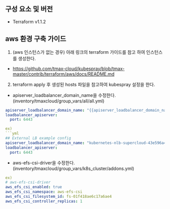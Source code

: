 ## 구성 요소 및 버전
  * Terraform v1.1.2

## aws 환경 구축 가이드

1. (aws 인스턴스가 없는 경우) 아래 링크의 terraform 가이드를 참고 하여 인스턴스를 생성한다.
* https://github.com/tmax-cloud/kubespray/blob/tmax-master/contrib/terraform/aws/docs/README.md

2. terraform apply 후 생성된 hosts 파일을 참고하여 kubespray 설정을 한다.

* apiserver_loadbalancer_domain_name을 수정한다. (inventory/tmaxcloud/group_vars/all/all.yml)

```yml
apiserver_loadbalancer_domain_name: "{{apiserver_loadbalancer_domain_name}}"
loadbalancer_apiserver:
  port: 6443

ex)
```yml
## External LB example config
apiserver_loadbalancer_domain_name: "kubernetes-nlb-supercloud-43e596a4155bc464.elb.ap-northeast-1.amazonaws.com"
loadbalancer_apiserver:
  port: 6443
```

* aws-efs-csi-driver을 수정한다. (inventory/tmaxcloud/group_vars/k8s_cluster/addons.yml)

```yml
ex)
# aws-efs-csi-driver
aws_efs_csi_enabled: true
aws_efs_csi_namespace: aws-efs-csi
aws_efs_csi_filesystem_id: fs-01f418ae6c17a6ae4
aws_efs_csi_controller_replicas: 1
```
